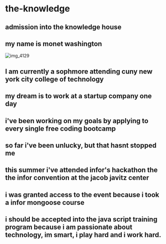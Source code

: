 # the-knowledge
## admission into the knowledge house
## my name is monet washington
![img_4129](https://user-images.githubusercontent.com/30600007/28786102-3025fc7c-75e6-11e7-83db-1fd7f2b16fab.PNG)

## I am currently a sophmore attending cuny new york city college of technology
## my dream is to work at a startup company one day
## i've been working on my goals by applying to every single free coding bootcamp
## so far i've been unlucky, but that hasnt stopped me 
## this summer i've attended infor's hackathon the the infor convention at the jacob javitz center
## i was granted access to the event because i took a infor mongoose course
## i should be accepted into the java script training program because i am passionate about technology, im smart, i play hard and i work hard.
